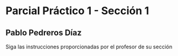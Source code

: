 # Parcial Práctico 1 - Sección 1
## Pablo Pedreros Díaz

Siga las instrucciones proporcionadas por el profesor de su sección

